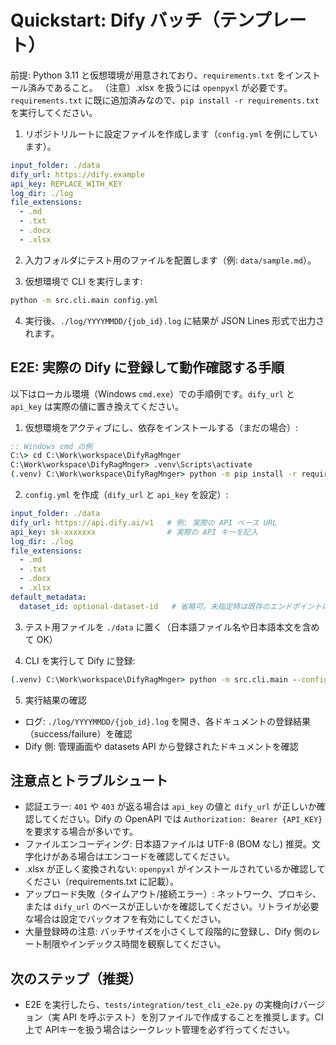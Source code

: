 # Quickstart: Dify バッチ（テンプレート）

前提: Python 3.11 と仮想環境が用意されており、`requirements.txt` をインストール済みであること。
（注意）.xlsx を扱うには `openpyxl` が必要です。`requirements.txt` に既に追加済みなので、`pip install -r requirements.txt` を実行してください。

1. リポジトリルートに設定ファイルを作成します（`config.yml` を例にしています）。

```yaml
input_folder: ./data
dify_url: https://dify.example
api_key: REPLACE_WITH_KEY
log_dir: ./log
file_extensions:
  - .md
  - .txt
  - .docx
  - .xlsx
```

2. 入力フォルダにテスト用のファイルを配置します（例: `data/sample.md`）。

3. 仮想環境で CLI を実行します:

```bash
python -m src.cli.main config.yml
```

4. 実行後、`./log/YYYYMMDD/{job_id}.log` に結果が JSON Lines 形式で出力されます。

## E2E: 実際の Dify に登録して動作確認する手順

以下はローカル環境（Windows `cmd.exe`）での手順例です。`dify_url` と `api_key` は実際の値に置き換えてください。

1. 仮想環境をアクティブにし、依存をインストールする（まだの場合）:

```bat
:: Windows cmd の例
C:\> cd C:\Work\workspace\DifyRagMnger
C:\Work\workspace\DifyRagMnger> .venv\Scripts\activate
(.venv) C:\Work\workspace\DifyRagMnger> python -m pip install -r requirements.txt
```

2. `config.yml` を作成（`dify_url` と `api_key` を設定）:

```yaml
input_folder: ./data
dify_url: https://api.dify.ai/v1   # 例: 実際の API ベース URL
api_key: sk-xxxxxxx                # 実際の API キーを記入
log_dir: ./log
file_extensions:
  - .md
  - .txt
  - .docx
  - .xlsx
default_metadata:
  dataset_id: optional-dataset-id   # 省略可。未指定時は既存のエンドポイントに投げます
```

3. テスト用ファイルを `./data` に置く（日本語ファイル名や日本語本文を含めて OK）

4. CLI を実行して Dify に登録:

```bat
(.venv) C:\Work\workspace\DifyRagMnger> python -m src.cli.main --config config.yml
```

5. 実行結果の確認

- ログ: `./log/YYYYMMDD/{job_id}.log` を開き、各ドキュメントの登録結果（success/failure）を確認
- Dify 側: 管理画面や datasets API から登録されたドキュメントを確認

## 注意点とトラブルシュート

- 認証エラー: `401` や `403` が返る場合は `api_key` の値と `dify_url` が正しいか確認してください。Dify の OpenAPI では `Authorization: Bearer {API_KEY}` を要求する場合が多いです。
- ファイルエンコーディング: 日本語ファイルは UTF-8 (BOM なし) 推奨。文字化けがある場合はエンコードを確認してください。
- .xlsx が正しく変換されない: `openpyxl` がインストールされているか確認してください（requirements.txt に記載）。
- アップロード失敗（タイムアウト/接続エラー）: ネットワーク、プロキシ、または `dify_url` のベースが正しいかを確認してください。リトライが必要な場合は設定でバックオフを有効にしてください。
- 大量登録時の注意: バッチサイズを小さくして段階的に登録し、Dify 側のレート制限やインデックス時間を観察してください。

## 次のステップ（推奨）

- E2E を実行したら、`tests/integration/test_cli_e2e.py` の実機向けバージョン（実 API を呼ぶテスト）を別ファイルで作成することを推奨します。CI 上で APIキーを扱う場合はシークレット管理を必ず行ってください。
